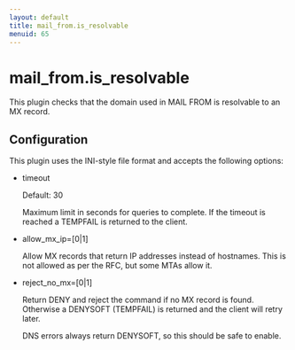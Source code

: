```yaml
---
layout: default
title: mail_from.is_resolvable
menuid: 65
---
```

mail\_from.is\_resolvable
=======================

This plugin checks that the domain used in MAIL FROM is resolvable to an MX
record.

Configuration
-------------

This plugin uses the INI-style file format and accepts the following options:

* timeout

  Default: 30
  
  Maximum limit in seconds for queries to complete.  If the timeout is
  reached a TEMPFAIL is returned to the client.

* allow\_mx\_ip=[0|1]

  Allow MX records that return IP addresses instead of hostnames.
  This is not allowed as per the RFC, but some MTAs allow it.

* reject\_no\_mx=[0|1]

  Return DENY and reject the command if no MX record is found.  Otherwise a
  DENYSOFT (TEMPFAIL) is returned and the client will retry later.
  
  DNS errors always return DENYSOFT, so this should be safe to enable.

